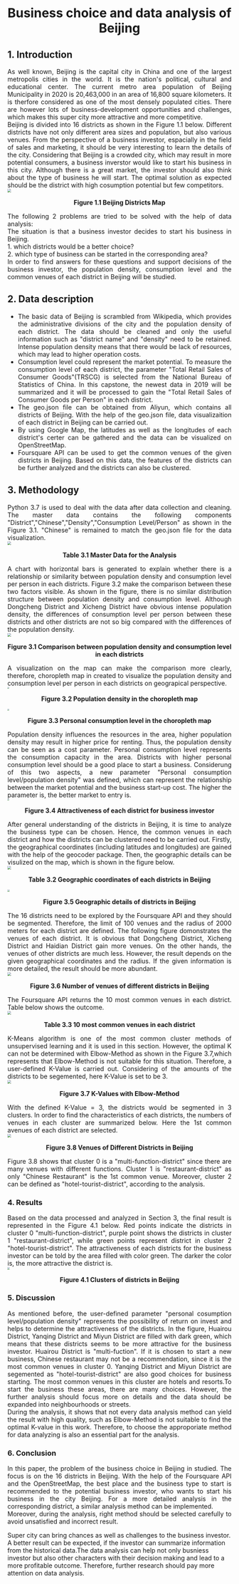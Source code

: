 # <center>Business choice and data analysis of Beijing</center>

## 1. Introduction

<div style="text-align: justify">  As well known, Beijing is the capital city in China and one of the largest metropolis cities in the world. It is the nation's political, cultural and educational center. The current metro area population of Beijing Municipality in 2020 is 20,463,000 in an area of 16,800 square kilometers. It is therfore considered as one of the most densely populated cities. There are however lots of business-development opportunities and challenges, which makes this super city more attractive and more competitive. </div>

<div style="text-align: justify"> Beijing is divided into 16 districts as shown in the Figure 1.1 below. Different districts have not only different area sizes and population, but also various venues. From the perspective of a business investor, espacially in the field of sales and marketing, it should be very interesting to learn the details of the city. Considering that Beijing is a crowded city, which may result in more potential consumers, a business inverstor would like to start his business in this city. Although there is a great market, the investor should also think about the type of business he will start. The optimal solution as expected should be the district with high cosumption potential but few competitors. </div>

<img src="https://raw.githubusercontent.com/Celia-X/Coursera_Capstone/main/beijing-administrative-map.jpg" style="zoom:50%" />

 **<center>Figure 1.1 Beijing Districts Map</center>**

<div style="text-align: justify">The following 2 problems are tried to be solved with the help of data analysis:</div>
<div style="text-align: justify">The situation is that a business investor decides to start his business in Beijing.</div>
<div style="text-align: justify">1. which districts would be a better choice?</div>
<div style="text-align: justify">2. which type of business can be started in the corresponding area?</div>

<div style="text-align: justify">In order to find answers for these questions and support decisions of the business investor, the population density, consumption level and the common venues of each district in Beijing will be studied.</div>

## 2. Data description

* <div style="text-align: justify">The basic data of Beijing is scrambled from Wikipedia, which provides the administrative divisions of the city and the population density of each district. The data should be cleaned and only the useful information such as "district name" and "density" need to be retained. Intense population density means that there would be lack of resources, which may lead to higher operation costs.</div>

* <div style="text-align: justify">Consumption level could represent the market potential. To measure the consumption level of each district, the parameter "Total Retail Sales of Consumer Goods"(TRSCG) is selected from the National Bureau of Statistics of China. In this capstone, the newest data in 2019 will be summarized and it will be processed to gain the "Total Retail Sales of Consumer Goods per Person" in each district.</div>

* <div style="text-align: justify">The geo.json file can be obtained from Aliyun, which contains all districts of Beijing. With the help of the geo.json file, data visualizaition of each district in Beijing can be carried out.  </div>

* <div style="text-align: justify">By using Google Map, the latitudes as well as the longitudes of each district's certer can be gathered and the data can be visualized on OpenStreetMap.</div>

* <div style="text-align: justify">Foursquare API can be used to get the common venues of the given districts in Beijing. Based on this data, the features of the districts can be further analyzed and the districts can also be clustered.</div>

## 3. Methodology

<div style="text-align: justify">Python 3.7 is used to deal with the data after data collection and cleaning. The master data contains the following components "District","Chinese","Density","Consumption Level/Person" as shown in the Figure 3.1. "Chinese" is remained to match the geo.json file for the data visualization.</div>

<img src="https://raw.githubusercontent.com/Celia-X/Coursera_Capstone/main/beijing-master%20data.png" style="zoom:50%" />

 **<center>Table 3.1 Master Data for the Analysis</center>**

<div style="text-align: justify">A chart with horizontal bars is generated to explain whether there is a relationship or similarity between population density and consumption level per person in each districts. Figure 3.2 make the comparison between these two factors visible. As shown in the figure, there is no similar distribution structure between population density and consumption level. Although Dongcheng District and Xicheng District have obvious intense population density, the differences of consumption level per person between these districts and other districts are not so big compared with the differences of the population density.</div>

<img src="https://raw.githubusercontent.com/Celia-X/Coursera_Capstone/main/beijing-comparison.png" style="zoom:50%" />

 **<center>Figure 3.1 Comparison between population density and consumption level in each districts</center>**

<div style="text-align: justify">A visualization on the map can make the comparison more clearly, therefore, choropleth map in created to visualize the population density and consumption level per person in each districts on geograpical perspective.</div>

<img src="https://raw.githubusercontent.com/Celia-X/Coursera_Capstone/main/beijing-density.png" style="zoom:25%" />

 **<center>Figure 3.2 Population density in the choropleth map</center>**

<img src="https://raw.githubusercontent.com/Celia-X/Coursera_Capstone/main/beijing-consumption.png" style="zoom:26%" />

 **<center>Figure 3.3 Personal consumption level in the choropleth map</center>**

<div style="text-align: justify">Population density influences the resources in the area, higher population density may result in higher price for renting. Thus, the population density can be seen as a cost parameter. Personal consumption level represents the consumption capacity in the area. Districts with higher personal consumption level should be a good place to start a business. Considerung of this two aspects, a new parameter "Personal consumption level/population density" was defined, which can represent the relationship between the market potential and the business start-up cost. The higher the parameter is, the better market to entry is.</div>

<img src="https://raw.githubusercontent.com/Celia-X/Coursera_Capstone/main/beijing-c%3Ad.png" style="zoom:24.8%" />

 **<center>Figure 3.4 Attractiveness of each district for business investor</center>**

<div style="text-align: justify">After general understanding of the districts in Beijing, it is time to analyze the business type can be chosen. Hence, the common venues in each district and how the districts can be clustered need to be carried out. Firstly, the geographical coordinates (including latitudes and longitudes) are gained with the help of the geocoder package. Then, the geographic details can be visulized on the map, which is shown in the figure below.</div>

<img src="https://raw.githubusercontent.com/Celia-X/Coursera_Capstone/main/beijing-coordinates.png" style="zoom:50%" />

 **<center>Table 3.2 Geographic coordinates of each districts in Beijing</center>**

<img src="https://raw.githubusercontent.com/Celia-X/Coursera_Capstone/main/beijing-map.png" style="zoom:33%" />

 **<center>Figure 3.5 Geographic details of districts in Beijing</center>**

<div style="text-align: justify">The 16 districts need to be explored by the Foursquare API and they should be segmented. Therefore, the limit of 100 venues and the radius of 2000 meters for each district are defined. The following figure domonstrates the venues of each district. It is obvious that Dongcheng District, Xicheng District and Haidian District gain more venues. On the other hands, the venues of other districts are much less. However, the result depends on the given geographical coordinates and the radius. If the given information is more detailed, the result should be more abundant. </div>

<img src="https://raw.githubusercontent.com/Celia-X/Coursera_Capstone/main/beijing-venue.png" style="zoom:50%" />

 **<center>Figure 3.6 Number of venues of different districts in Beijing</center>**

<div style="text-align: justify">The Foursquare API returns the 10 most common venues in each district. Table below shows the outcome.</div>

<img src="https://raw.githubusercontent.com/Celia-X/Coursera_Capstone/main/beijing-top%2010.png" style="zoom:50%" />

 **<center>Table 3.3 10 most common venues in each district</center>**

<div style="text-align: justify">K-Means algorithm is one of the most common cluster methods of unsupervised learning and it is used in this section. However, the optimal K can not be determined with Elbow-Method as shown in the Figure 3.7,which represents that Elbow-Method is not suitable for this situation. Therefore, a user-defined K-Value is carried out. Considering of the amounts of the districts to be segemented, here K-Value is set to be 3. </div>

<img src="https://raw.githubusercontent.com/Celia-X/Coursera_Capstone/main/beijing-k.png" style="zoom:50%" />

 **<center>Figure 3.7 K-Values with Elbow-Method</center>**

<div style="text-align: justify">With the defined K-Value = 3, the districts would be segmented in 3 clusters. In order to find the characteristics of each districts, the numbers of venues in each cluster are summarized below. Here the 1st common avenues of each district are selected.</div>

<img src="https://raw.githubusercontent.com/Celia-X/Coursera_Capstone/main/beijing-cluster.png" style="zoom:50%" />

**<center>Figure 3.8 Venues of Different Districts in Beijing</center>**

<div style="text-align: justify">Figure 3.8 shows that cluster 0 is a "multi-function-district" since there are many venues with different functions. Cluster 1 is "restaurant-district" as only "Chinese Restaurant" is the 1st common venue. Moreover, cluster 2 can be defined as "hotel-tourist-district", according to the analysis.</div>

### 4. Results

<div style="text-align: justify">Based on the data processed and analyzed in Section 3, the final result is represented in the Figure 4.1 below. Red points indicate the districts in cluster 0 "multi-function-district", purple point shows the districts in cluster 1 "restaurant-district", while green points represent district in cluster 2 "hotel-tourist-district". The attractiveness of each districts for the business investor can be told by the area filled with color green. The darker the color is, the more attractive the district is.</div>

<img src="https://raw.githubusercontent.com/Celia-X/Coursera_Capstone/main/beijing-final-cluster.png" style="zoom:33%" />

 **<center>Figure 4.1 Clusters of districts in Beijing</center>**

### 5. Discussion

<div style="text-align: justify">As  mentioned before, the user-defined parameter "personal cosumption level/population density" represents the possibility of return on invest and helps to determine the attractiveness of the districts. In the figure, Huairou District, Yanqing District and Miyun District are filled with dark green, which means that these districts seems to be more attractive for the business investor. Huairou District is "multi-fuction". If it is chosen to start a new business, Chinese restaurant may not be a recommendation, since it is the most common venues in cluster 0. Yanqing District and Miyun District are segemented as "hotel-tourist-district" are also good choices for business starting. The most common venues in this cluster are hotels and resorts.To start the business these areas, there are many choices. However, the further analysis should focus more on details and the data should be expanded into neighbourhoods or streets. </div>

<div style="text-align: justify">During the analysis, it shows that not every data analysis method can yield the result with high quality, such as Elbow-Method is not suitable to find the optimal K-value in this work. Therefore, to choose the approporiate method for data analyzing is also an essential part for the analysis.</div>

### 6. Conclusion

<div style="text-align: justify">In this paper, the problem of the business choice in Beijing in studied. The focus is on the 16 districts in Beijing. With the help of the Foursquare API and the OpenStreetMap, the best place and the business type to start is recommended to the potential business investor, who wants to start his business in the city Beijing. For a more detailed analysis in the corresponding district, a similar analysis method can be implemented.</div>

<div style="text-align: justify">Moreover, during the analysis, right method should be selected carefully to avoid unsatisfied and incorrect result.</div>

Super city can bring chances as well as challenges to the business investor. A better result can be expected, if the investor can summarize information from the historical data.The data analysis can help not only busniess investor but also other characters with their decision making and lead to a more profitable outcome. Therefore, further research should pay more attention on data analysis.


```python

```
